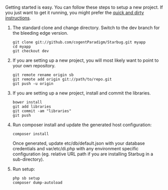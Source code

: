 Getting started is easy. You can follow these steps to setup a new project. If you just want to get it running, you might prefer the [quick and dirty instructions](basic.md).

1. The standard clone and change directory. Switch to the dev branch for the bleeding edge version.

    ```
    git clone git://github.com/cogentParadigm/Starbug.git myapp
    cd myapp
    git checkout dev
    ```

1. If you are setting up a new project, you will most likely want to point to your own repository.

    ```
    git remote rename origin sb
    git remote add origin git://path/to/repo.git
    git push -u origin
    ```

1. If you are setting up a new project, install and commit the libraries.

    ```
    bower install
    git add libraries
    git commit -am "libraries"
    git push
    ```

1. Run composer install and update the generated host configuration:

    ```
    composer install
    ```

    Once generated, update etc/db/default.json with your database credentials and var/etc/di.php with any environment specific configuration (eg. relative URL path if you are installing Starbug in a sub-directory).

1. Run setup:

    ```
    php sb setup
    composer dump-autoload
    ```
